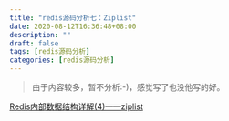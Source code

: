 ```yaml
---
title: "redis源码分析七：Ziplist"
date: 2020-08-12T16:36:48+08:00
description: ""
draft: false
tags: [redis源码分析]
categories: [redis源码分析]
---
```


> 由于内容较多，暂不分析:-)，感觉写了也没他写的好。

[Redis内部数据结构详解(4)——ziplist](https://mp.weixin.qq.com/s/SWaFXXbSFOQ9MYSztSyWww)
